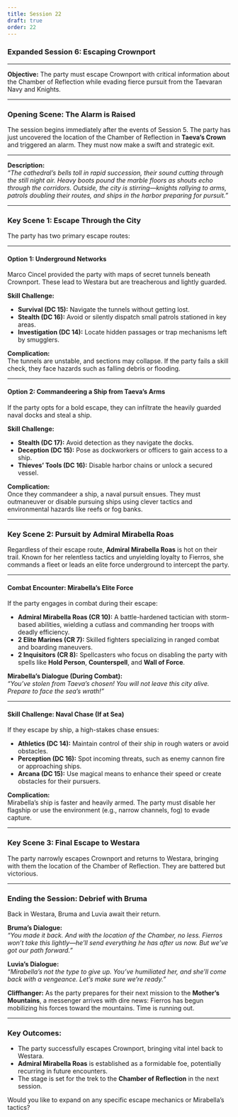 ```yaml
---
title: Session 22
draft: true
order: 22
---
```

### Expanded Session 6: Escaping Crownport  

---

**Objective:** The party must escape Crownport with critical information about the Chamber of Reflection while evading fierce pursuit from the Taevaran Navy and Knights.  

---

### **Opening Scene: The Alarm is Raised**  

The session begins immediately after the events of Session 5. The party has just uncovered the location of the Chamber of Reflection in **Taeva’s Crown** and triggered an alarm. They must now make a swift and strategic exit.  

---

**Description:**  
_“The cathedral’s bells toll in rapid succession, their sound cutting through the still night air. Heavy boots pound the marble floors as shouts echo through the corridors. Outside, the city is stirring—knights rallying to arms, patrols doubling their routes, and ships in the harbor preparing for pursuit.”_  

---

### **Key Scene 1: Escape Through the City**  

The party has two primary escape routes:  

---

#### **Option 1: Underground Networks**  

Marco Cincel provided the party with maps of secret tunnels beneath Crownport. These lead to Westara but are treacherous and lightly guarded.  

**Skill Challenge:**  
- **Survival (DC 15):** Navigate the tunnels without getting lost.  
- **Stealth (DC 16):** Avoid or silently dispatch small patrols stationed in key areas.  
- **Investigation (DC 14):** Locate hidden passages or trap mechanisms left by smugglers.  

**Complication:**  
The tunnels are unstable, and sections may collapse. If the party fails a skill check, they face hazards such as falling debris or flooding.  

---

#### **Option 2: Commandeering a Ship from Taeva’s Arms**  

If the party opts for a bold escape, they can infiltrate the heavily guarded naval docks and steal a ship.  

**Skill Challenge:**  
- **Stealth (DC 17):** Avoid detection as they navigate the docks.  
- **Deception (DC 15):** Pose as dockworkers or officers to gain access to a ship.  
- **Thieves’ Tools (DC 16):** Disable harbor chains or unlock a secured vessel.  

**Complication:**  
Once they commandeer a ship, a naval pursuit ensues. They must outmaneuver or disable pursuing ships using clever tactics and environmental hazards like reefs or fog banks.  

---

### **Key Scene 2: Pursuit by Admiral Mirabella Roas**  

Regardless of their escape route, **Admiral Mirabella Roas** is hot on their trail. Known for her relentless tactics and unyielding loyalty to Fierros, she commands a fleet or leads an elite force underground to intercept the party.  

---

#### **Combat Encounter: Mirabella’s Elite Force**  

If the party engages in combat during their escape:  

- **Admiral Mirabella Roas (CR 10):** A battle-hardened tactician with storm-based abilities, wielding a cutlass and commanding her troops with deadly efficiency.  
- **2 Elite Marines (CR 7):** Skilled fighters specializing in ranged combat and boarding maneuvers.  
- **2 Inquisitors (CR 8):** Spellcasters who focus on disabling the party with spells like **Hold Person**, **Counterspell**, and **Wall of Force**.  

**Mirabella’s Dialogue (During Combat):**  
_“You’ve stolen from Taeva’s chosen! You will not leave this city alive. Prepare to face the sea’s wrath!”_  

---

#### **Skill Challenge: Naval Chase (If at Sea)**  

If they escape by ship, a high-stakes chase ensues:  

- **Athletics (DC 14):** Maintain control of their ship in rough waters or avoid obstacles.  
- **Perception (DC 16):** Spot incoming threats, such as enemy cannon fire or approaching ships.  
- **Arcana (DC 15):** Use magical means to enhance their speed or create obstacles for their pursuers.  

**Complication:**  
Mirabella’s ship is faster and heavily armed. The party must disable her flagship or use the environment (e.g., narrow channels, fog) to evade capture.  

---

### **Key Scene 3: Final Escape to Westara**  

The party narrowly escapes Crownport and returns to Westara, bringing with them the location of the Chamber of Reflection. They are battered but victorious.  

---

### **Ending the Session: Debrief with Bruma**  

Back in Westara, Bruma and Luvia await their return.  

**Bruma’s Dialogue:**  
_“You made it back. And with the location of the Chamber, no less. Fierros won’t take this lightly—he’ll send everything he has after us now. But we’ve got our path forward.”_  

**Luvia’s Dialogue:**  
_“Mirabella’s not the type to give up. You’ve humiliated her, and she’ll come back with a vengeance. Let’s make sure we’re ready.”_  

**Cliffhanger:** As the party prepares for their next mission to the **Mother’s Mountains**, a messenger arrives with dire news: Fierros has begun mobilizing his forces toward the mountains. Time is running out.  

---

### Key Outcomes:  
- The party successfully escapes Crownport, bringing vital intel back to Westara.  
- **Admiral Mirabella Roas** is established as a formidable foe, potentially recurring in future encounters.  
- The stage is set for the trek to the **Chamber of Reflection** in the next session.  

Would you like to expand on any specific escape mechanics or Mirabella’s tactics?